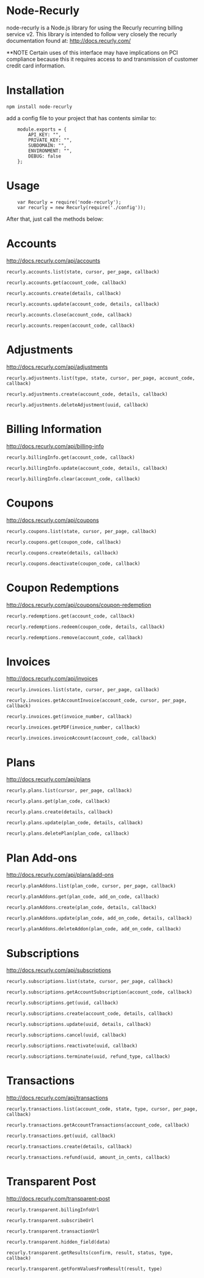 Node-Recurly
===============

node-recurly is a Node.js library for using the Recurly recurring billing service v2. This library is intended to follow very closely the recurly documentation found at:
http://docs.recurly.com/

**NOTE Certain uses of this interface may have implications on PCI compliance because this it requires access to and transmission of customer credit card information.

Installation
===============

	npm install node-recurly

add a config file to your project that has contents similar to:

		module.exports = {
			API_KEY: "",
			PRIVATE_KEY: "",
			SUBDOMAIN: "",
			ENVIRONMENT: "",
			DEBUG: false
		};


Usage
===============

		var Recurly = require('node-recurly');
		var recurly = new Recurly(require('./config'));

After that, just call the methods below:


Accounts
===============
http://docs.recurly.com/api/accounts

	recurly.accounts.list(state, cursor, per_page, callback)

	recurly.accounts.get(account_code, callback)

	recurly.accounts.create(details, callback)

	recurly.accounts.update(account_code, details, callback)

	recurly.accounts.close(account_code, callback)

	recurly.accounts.reopen(account_code, callback)


Adjustments
===============
http://docs.recurly.com/api/adjustments

	recurly.adjustments.list(type, state, cursor, per_page, account_code, callback)
	
	recurly.adjustments.create(account_code, details, callback)
	
	recurly.adjustments.deleteAdjustment(uuid, callback)


Billing Information
===============
http://docs.recurly.com/api/billing-info

	recurly.billingInfo.get(account_code, callback)

	recurly.billingInfo.update(account_code, details, callback)

	recurly.billingInfo.clear(account_code, callback)


Coupons
===============
http://docs.recurly.com/api/coupons

	recurly.coupons.list(state, cursor, per_page, callback)

	recurly.coupons.get(coupon_code, callback)

	recurly.coupons.create(details, callback)

	recurly.coupons.deactivate(coupon_code, callback)


Coupon Redemptions
===============
http://docs.recurly.com/api/coupons/coupon-redemption

	recurly.redemptions.get(account_code, callback)

	recurly.redemptions.redeem(coupon_code, details, callback)

	recurly.redemptions.remove(account_code, callback)


Invoices
===============
http://docs.recurly.com/api/invoices

	recurly.invoices.list(state, cursor, per_page, callback)

	recurly.invoices.getAccountInvoice(account_code, cursor, per_page, callback)

	recurly.invoices.get(invoice_number, callback)

	recurly.invoices.getPDF(invoice_number, callback)
	
	recurly.invoices.invoiceAccount(account_code, callback)


Plans
===============
http://docs.recurly.com/api/plans

	recurly.plans.list(cursor, per_page, callback)

	recurly.plans.get(plan_code, callback)

	recurly.plans.create(details, callback)

	recurly.plans.update(plan_code, details, callback)

	recurly.plans.deletePlan(plan_code, callback)


Plan Add-ons
===============
http://docs.recurly.com/api/plans/add-ons

	recurly.planAddons.list(plan_code, cursor, per_page, callback)

	recurly.planAddons.get(plan_code, add_on_code, callback)

	recurly.planAddons.create(plan_code, details, callback)

	recurly.planAddons.update(plan_code, add_on_code, details, callback)

	recurly.planAddons.deleteAddon(plan_code, add_on_code, callback)


Subscriptions
===============
http://docs.recurly.com/api/subscriptions

	recurly.subscriptions.list(state, cursor, per_page, callback)

	recurly.subscriptions.getAccountSubscription(account_code, callback)

	recurly.subscriptions.get(uuid, callback)

	recurly.subscriptions.create(account_code, details, callback)

	recurly.subscriptions.update(uuid, details, callback)

	recurly.subscriptions.cancel(uuid, callback)

	recurly.subscriptions.reactivate(uuid, callback)

	recurly.subscriptions.terminate(uuid, refund_type, callback)


Transactions
===============
http://docs.recurly.com/api/transactions

	recurly.transactions.list(account_code, state, type, cursor, per_page, callback)

	recurly.transactions.getAccountTransactions(account_code, callback)

	recurly.transactions.get(uuid, callback)

	recurly.transactions.create(details, callback)

	recurly.transactions.refund(uuid, amount_in_cents, callback)


Transparent Post
==================
http://docs.recurly.com/transparent-post

	recurly.transparent.billingInfoUrl

	recurly.transparent.subscribeUrl

	recurly.transparent.transactionUrl

	recurly.transparent.hidden_field(data)

	recurly.transparent.getResults(confirm, result, status, type, callback)

	recurly.transparent.getFormValuesFromResult(result, type)
